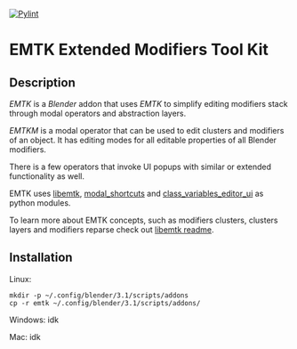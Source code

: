 [![Pylint](https://github.com/0djentd/emtk/actions/workflows/pylint.yml/badge.svg)](https://github.com/0djentd/emtk/actions/workflows/pylint.yml)

EMTK Extended Modifiers Tool Kit
=======

## Description

_EMTK_ is a _Blender_ addon that uses _EMTK_ to simplify editing
modifiers stack through modal operators and abstraction layers.

_EMTKM_ is a modal operator that can be used to edit clusters
and modifiers of an object. It has editing modes for
all editable properties of all Blender modifiers.

There is a few operators that invoke UI popups with similar or extended
functionality as well.

EMTK uses [libemtk](https://github.com/0djentd/libemtk), [modal_shortcuts](https://github.com/0djentd/modal_shortcuts) and [class_variables_editor_ui](https://github.com/0djentd/class_variables_editor_ui) as python modules.

To learn more about EMTK concepts, such as modifiers clusters, clusters layers and modifiers reparse check out [libemtk readme](https://github.com/0djentd/libemtk/blob/master/README.md).

## Installation
Linux:
```
mkdir -p ~/.config/blender/3.1/scripts/addons
cp -r emtk ~/.config/blender/3.1/scripts/addons/
```

Windows:
idk

Mac:
idk
